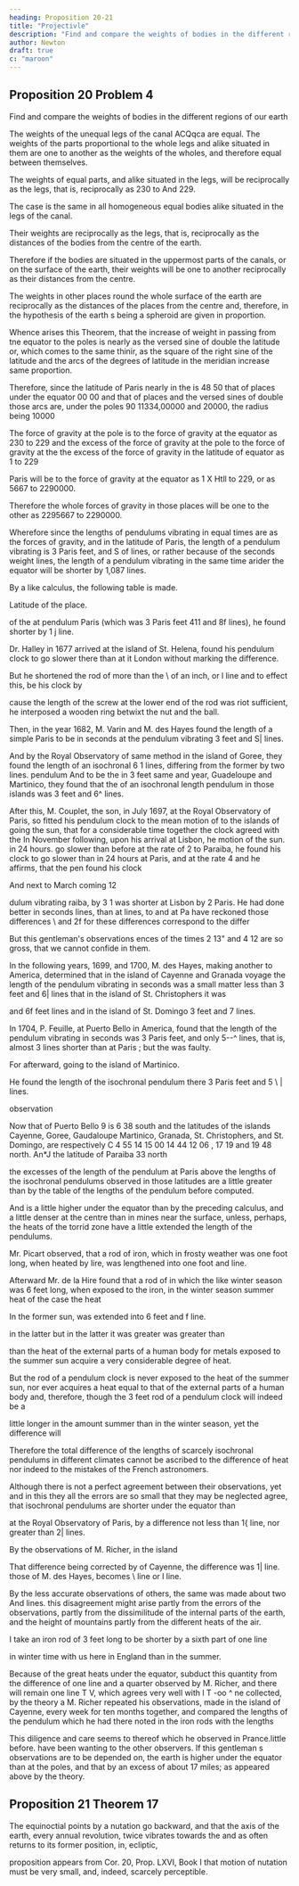 ```yaml
---
heading: Proposition 20-21
title: "Projectivle"
description: "Find and compare the weights of bodies in the different regions of our earth"
author: Newton
draft: true
c: "maroon"
---
```




## Proposition 20 Problem 4

Find and compare the weights of bodies in the different regions of our earth

The weights of the unequal legs of the canal ACQqca are equal. The weights of the parts proportional to the whole legs and alike situated in them are one to another as the weights of the wholes, and therefore equal between themselves.

The weights of equal parts, and alike situated in the legs, will be reciprocally as the legs, that is, reciprocally as 230 to And 229.

The case is the same in all homogeneous equal bodies alike situated in the legs of the canal.

Their weights are reciprocally as the legs, that is, reciprocally as the distances of the bodies from the centre of the earth. 

Therefore if the bodies are situated in the uppermost parts of the canals, or on the surface of the earth, their weights will be one to another reciprocally as their distances from the centre.

The weights in other places round the whole surface of the earth are reciprocally as the distances of the places from the centre and, therefore, in the hypothesis of the earth s being a spheroid are given in proportion.

Whence arises this Theorem, that the increase of weight in passing from tne equator to the poles is nearly as the versed sine of double the latitude or, which comes to the same thinir, as the square of the right sine of the latitude and the arcs of the degrees of latitude in the meridian increase same proportion. 

Therefore, since the latitude of Paris nearly in the is 48 50 that of places under the equator 00 00 and that of places
and the versed sines of double those arcs are, under the poles 90
11334,00000 and 20000, the radius being 10000

The force of gravity at the pole is to the force of gravity at the equator as 230 to 229 and the excess of the force of gravity at the pole to the force of gravity at the
the excess of the force of gravity in the latitude of equator as 1 to 229

Paris will be to the force of gravity at the equator as 1 X Htll to 229, or as 5667 to 2290000.

Therefore the whole forces of gravity in those places will be one to the other as 2295667 to 2290000.

Wherefore since the lengths of pendulums vibrating in equal times are as the forces of gravity, and in the latitude of Paris, the length of a pendulum vibrating is 3 Paris feet, and S of lines, or rather because of the seconds weight lines, the length of a pendulum vibrating in the same time arider the equator will be shorter by 1,087 lines.

By a like calculus, the following table is made.

Latitude of the place.

of the at pendulum Paris (which was 3 Paris
feet 411 and 8f lines), he found shorter by 1 j line.

Dr. Halley in 1677 arrived at the island of St. Helena, found his pendulum clock to go slower there than at it London without marking the difference. 

But he shortened the rod of more than the \ of an inch, or l line and to effect this, be
his clock by

cause the length of the screw at the lower end of the rod was riot sufficient,
he interposed a wooden ring betwixt the nut and the ball.

Then, in the year 1682, M. Varin and M. des Hayes found the length of a simple Paris
to be in seconds at the pendulum vibrating
3 feet and S| lines.

And by the Royal Observatory of same method in the island of Goree, they found the length of an isochronal 6 1 lines, differing from the former by two lines.
pendulum And
to be the
in 3
feet same and year,
Guadeloupe and Martinico, they found that the
of an isochronal
length pendulum in those islands was 3 feet and 6^ lines.

After this, M. Couplet, the son, in July 1697, at the Royal Observatory of Paris, so fitted his pendulum clock to the mean motion of to the islands of
going the sun, that for a considerable time together the clock agreed with the
In November following, upon his arrival at Lisbon, he motion of the sun.
in 24 hours.
go slower than before at the rate of 2
to Paraiba, he found his clock to go slower than in 24 hours at Paris, and at the rate 4
and he affirms, that the pen
found his clock 

And next
to March coming
12

dulum vibrating
raiba,
by 3 1 was shorter at Lisbon by 2
Paris. He had done better
in seconds lines,
than at
lines, to
and at Pa
have reckoned those differences \\ and 2f for these differences correspond to the differ

But this gentleman's observations
ences of the times 2 13&quot; and 4 12
are so gross, that we cannot confide in them.

In the following years, 1699, and 1700, M. des Hayes, making another to America, determined that in the island of Cayenne and Granada voyage
the length of the pendulum vibrating in seconds was a small matter less
than 3 feet and 6| lines that in the island of St. Christophers it was

and 6f feet lines and in the island of
St. Domingo 3 feet and 7 lines.

In 1704, P. Feuille, at Puerto Bello in America, found that the length of the pendulum vibrating in seconds was 3 Paris feet, and only 5--^ lines, that is, almost 3 lines shorter than at Paris ; but the
was faulty. 

For afterward, going to the island of Martinico.

He found the length of the isochronal pendulum there 3 Paris feet and 5 \ | lines.

observation

Now that of Puerto Bello 9 is 6 38 south
and the latitudes of the islands Cayenne, Goree, Gaudaloupe
Martinico, Granada, St. Christophers, and St. Domingo, are respectively
C
4 55 14
15 00 14 44 12 06 , 17 19 and 19 48 north. An*J
the latitude of Paraiba
33 north


the excesses of the length of the pendulum at Paris above the lengths of
the isochronal pendulums observed in those latitudes are a little
greater than by the table of the lengths of the pendulum before computed. 

And is a little higher under the equator than by the preceding calculus, and a little denser at the centre than in mines near the surface, unless, perhaps,
the heats of the torrid zone have a little extended the length of the pendulums.

Mr. Picart observed, that a rod of iron, which in frosty weather was one foot long, when heated by lire, was lengthened
into one foot and line.

Afterward Mr. de la Hire found that a rod of in which the like winter season was 6 feet long, when exposed to the iron, in the winter season summer heat of the case the heat

In the former sun, was extended into 6 feet and f line.

in the latter but in the latter it was greater was greater than

than the heat of the external parts of a human body for metals exposed to the summer sun acquire a very considerable degree of heat. 

But the rod of a pendulum clock is never exposed to the heat of the summer sun, nor ever acquires a heat equal to that of the external parts of a human body and, therefore, though the 3 feet rod of a pendulum clock will indeed be a

little longer in the amount summer than
in the winter season, yet the difference will 

Therefore the total difference of the lengths of scarcely isochronal pendulums in different climates cannot be ascribed to the difference of heat nor indeed to the mistakes of the French astronomers.

Although there is not a perfect agreement between their observations, yet and in this they all the errors are so small that they may be neglected agree, that isochronal pendulums are shorter under the equator than

at the Royal Observatory of Paris, by a difference not less than 1{ line,
nor greater than 2| lines.

By the observations of M. Richer, in the island

That difference being corrected by
of Cayenne, the difference was 1| line.
those of M. des Hayes, becomes \\ line or l line.

By the less accurate observations of others, the same was made about two
And lines.
this disagreement might arise partly from the errors of the observations, partly
from the dissimilitude of the internal parts of the earth, and the height of
mountains partly from the different heats of the air.

I take an iron rod of 3 feet long to be shorter by a sixth part of one line

in winter time with us here in England than
in the summer.

Because of the great heats under the equator, subduct this quantity from the difference of one line and a quarter observed by M. Richer, and there will remain one line T V, which agrees very well with l T -oo ^ ne collected, by the theory a M. Richer repeated his observations, made in the island of Cayenne, every week for ten months together, and compared the lengths of the pendulum which he had there noted in the iron rods with the lengths

This diligence and care seems to thereof which he observed in Prance.little before.
have been wanting to the other observers.
If this gentleman s
observations are to be depended on, the earth is higher under the
equator than at the
poles, and that by an excess of about 17 miles; as appeared above by the
theory.

## Proposition 21 Theorem 17

The equinoctial points by a nutation go backward, and that the axis of the earth,
every annual revolution, twice vibrates towards the and as often returns to its former position, in, ecliptic,

proposition appears from Cor. 20, Prop. LXVI, Book I that motion of nutation must be very small, and, indeed, scarcely perceptible.


